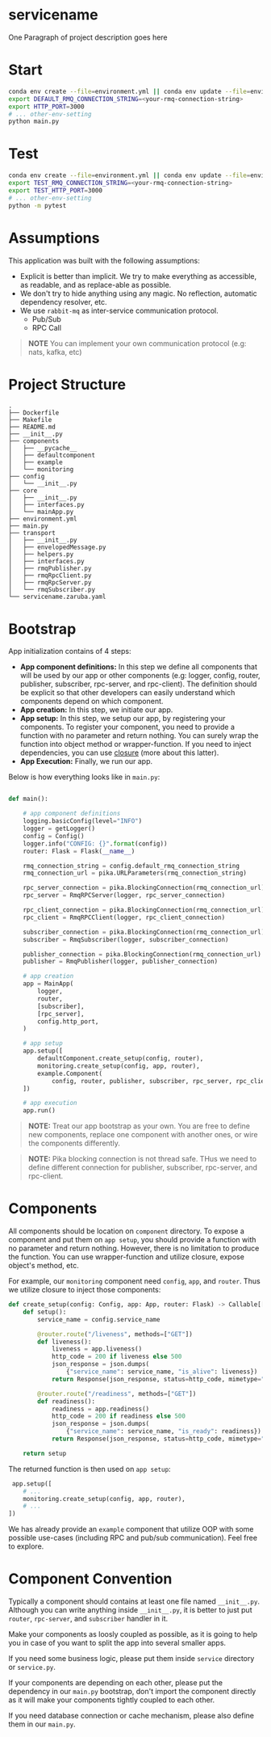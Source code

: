 # servicename

One Paragraph of project description goes here

# Start

```sh
conda env create --file=environment.yml || conda env update --file=environment.yml  --prune 
export DEFAULT_RMQ_CONNECTION_STRING=<your-rmq-connection-string>
export HTTP_PORT=3000
# ... other-env-setting
python main.py
```

# Test

```sh
conda env create --file=environment.yml || conda env update --file=environment.yml  --prune 
export TEST_RMQ_CONNECTION_STRING=<your-rmq-connection-string>
export TEST_HTTP_PORT=3000
# ... other-env-setting
python -m pytest
```

# Assumptions

This application was built with the following assumptions:

* Explicit is better than implicit. We try to make everything as accessible, as readable, and as replace-able as possible. 
* We don't try to hide anything using any magic. No reflection, automatic dependency resolver, etc.
* We use `rabbit-mq` as inter-service communication protocol.
	- Pub/Sub
	- RPC Call

>__NOTE__ You can implement your own communication protocol (e.g: nats, kafka, etc)

# Project Structure 

```
.
├── Dockerfile
├── Makefile
├── README.md
├── __init__.py
├── components
│   ├── __pycache__
│   ├── defaultcomponent
│   ├── example
│   └── monitoring
├── config
│   └── __init__.py
├── core
│   ├── __init__.py
│   ├── interfaces.py
│   └── mainApp.py
├── environment.yml
├── main.py
├── transport
│   ├── __init__.py
│   ├── envelopedMessage.py
│   ├── helpers.py
│   ├── interfaces.py
│   ├── rmqPublisher.py
│   ├── rmqRpcClient.py
│   ├── rmqRpcServer.py
│   └── rmqSubscriber.py
└── servicename.zaruba.yaml
```

# Bootstrap

App initialization contains of 4 steps:

* __App component definitions:__ In this step we define all components that will be used by our app or other components (e.g: logger, config, router, publisher, subscriber, rpc-server, and rpc-client). The definition should be explicit so that other developers can easily understand which components depend on which component.
* __App creation:__ In this step, we initiate our app.
* __App setup:__ In this step, we setup our app, by registering your components. To register your component, you need to provide a function with no parameter and return nothing. You can surely wrap the function into object method or wrapper-function. If you need to inject dependencies, you can use [closure](https://en.wikipedia.org/wiki/Closure_(computer_programming)) (more about this latter).
* __App Execution:__ Finally, we run our app.

Below is how everything looks like in `main.py`:

```python

def main():

    # app component definitions
    logging.basicConfig(level="INFO")
    logger = getLogger()
    config = Config()
    logger.info("CONFIG: {}".format(config))
    router: Flask = Flask(__name__)

    rmq_connection_string = config.default_rmq_connection_string
    rmq_connection_url = pika.URLParameters(rmq_connection_string)

    rpc_server_connection = pika.BlockingConnection(rmq_connection_url)
    rpc_server = RmqRPCServer(logger, rpc_server_connection)

    rpc_client_connection = pika.BlockingConnection(rmq_connection_url)
    rpc_client = RmqRPCClient(logger, rpc_client_connection)

    subscriber_connection = pika.BlockingConnection(rmq_connection_url)
    subscriber = RmqSubscriber(logger, subscriber_connection)

    publisher_connection = pika.BlockingConnection(rmq_connection_url)
    publisher = RmqPublisher(logger, publisher_connection)

    # app creation
    app = MainApp(
        logger,
        router,
        [subscriber],
        [rpc_server],
        config.http_port,
    )

    # app setup
    app.setup([
        defaultComponent.create_setup(config, router),
        monitoring.create_setup(config, app, router),
        example.Component(
            config, router, publisher, subscriber, rpc_server, rpc_client).setup
    ])

    # app execution
    app.run()
```

> __NOTE:__ Treat our app bootstrap as your own. You are free to define new components, replace one component with another ones, or wire the components differently.

> __NOTE:__ Pika blocking connection is not thread safe. THus we need to define different connection for publisher, subscriber, rpc-server, and rpc-client.

# Components

All components should be location on `component` directory. To expose a component and put them on `app setup`, you should provide a function with no parameter and return nothing. However, there is no limitation to produce the function. You can use wrapper-function and utilize closure, expose object's method, etc.

For example, our `monitoring` component need `config`, `app`, and `router`. Thus we utilize closure to inject those components:

```python
def create_setup(config: Config, app: App, router: Flask) -> Callable[[], None]:
    def setup():
        service_name = config.service_name

        @router.route("/liveness", methods=["GET"])
        def liveness():
            liveness = app.liveness()
            http_code = 200 if liveness else 500
            json_response = json.dumps(
                {"service_name": service_name, "is_alive": liveness})
            return Response(json_response, status=http_code, mimetype="application/json")

        @router.route("/readiness", methods=["GET"])
        def readiness():
            readiness = app.readiness()
            http_code = 200 if readiness else 500
            json_response = json.dumps(
                {"service_name": service_name, "is_ready": readiness})
            return Response(json_response, status=http_code, mimetype="application/json")

    return setup
```

The returned function is then used on `app setup`:

```python
 app.setup([
	# ...
	monitoring.create_setup(config, app, router),
	# ...
])
```

We has already provide an `example` component that utilize OOP with some possible use-cases (including RPC and pub/sub communication). Feel free to explore.

# Component Convention

Typically a component should contains at least one file named `__init__.py`. Although you can write anything inside `__init__.py`, it is better to just put `router`, `rpc-server`, and `subscriber` handler in it.

Make your components as loosly coupled as possible, as it is going to help you in case of you want to split the app into several smaller apps.

If you need some business logic, please put them inside `service` directory or `service.py`.

If your components are depending on each other, please put the dependency in our `main.py` bootstrap, don't import the component directly as it will make your components tightly coupled to each other.

If you need database connection or cache mechanism, please also define them in our `main.py`.